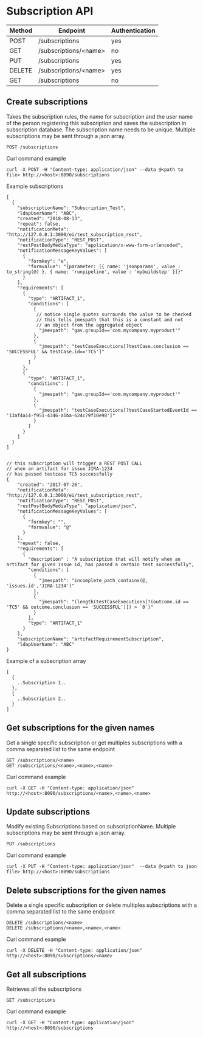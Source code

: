 # Subscription API

|Method|Endpoint               |Authentication|
|------|-----------------------|--------------|
|POST  |/subscriptions         |yes           |
|GET   |/subscriptions/\<name\>|no            |
|PUT   |/subscriptions         |yes           |
|DELETE|/subscriptions/\<name\>|yes           |
|GET   |/subscriptions         |no            |

## Create subscriptions

Takes the subscription rules, the name for subscription and the user name of 
the person registering this subscription and saves the subscription in 
subscription database. The subscription name needs to be unique. Multiple 
subscriptions may be sent through a json array.

    POST /subscriptions

Curl command example

    curl -X POST -H "Content-type: application/json" --data @<path to file> http://<host>:8090/subscriptions

Example subscriptions

    [
      {
        "subscriptionName": "Subscription_Test",
        "ldapUserName": "ABC",
        "created": "2018-08-13",
        "repeat": false,
        "notificationMeta": "http://127.0.0.1:3000/ei/test_subscription_rest",
        "notificationType": "REST_POST",
        "restPostBodyMediaType": "application/x-www-form-urlencoded",
        "notificationMessageKeyValues": [
          {
            "formkey": "e",
            "formvalue": "{parameter: [{ name: 'jsonparams', value : to_string(@) }, { name: 'runpipeline', value : 'mybuildstep' }]}"
          }
        ],
        "requirements": [
          {
            "type": "ARTIFACT_1",
            "conditions": [
              {
               // notice single quotes surrounds the value to be checked
               // this tells jmespath that this is a constant and not 
               // an object from the aggregated object
                "jmespath": "gav.groupId=='com.mycompany.myproduct'"
              },
              {
                "jmespath": "testCaseExecutions[?testCase.conclusion == 'SUCCESSFUL' && testCase.id=='TC5']"
              }
            ]
          },
          {
            "type": "ARTIFACT_1",
            "conditions": [
              {
                "jmespath": "gav.groupId=='com.mycompany.myproduct'"
              },
              {
                "jmespath": "testCaseExecutions[?testCaseStartedEventId == '13af4a14-f951-4346-a1ba-624c79f10e98']"
              }
            ]
          }
        ]
      }
    ]

    
    // this subscription will trigger a REST POST CALL
    // when an artifact for issue JIRA-1234
    // has passed testcase TC5 successfully
    {
        "created": "2017-07-26",
        "notificationMeta": "http://127.0.0.1:3000/ei/test_subscription_rest",
        "notificationType": "REST_POST",
        "restPostBodyMediaType": "application/json",
        "notificationMessageKeyValues": [
          {
            "formkey": "",
            "formvalue": "@"
          }
        ],
        "repeat": false,
        "requirements": [
          {
            "description" : "A subscription that will notify when an artifact for given issue id, has passed a certain test successfully",
            "conditions": [         
              {            
                "jmespath": "incomplete_path_contains(@, 'issues.id','JIRA-1234')"
              },
              {
                "jmespath": "(length(testCaseExecutions[?(outcome.id == 'TC5' && outcome.conclusion == 'SUCCESSFUL')]) > `0`)"
              }
            ],
            "type": "ARTIFACT_1"
          }
        ],
        "subscriptionName": "artifactRequirementSubscription",
        "ldapUserName": "ABC"
    }


Example of a subscription array

    [
      {
        ..Subscription 1..
      },
      {
        ..Subscription 2..
      }
    ]

## Get subscriptions for the given names

Get a single specific subscription or get multiples subscriptions with a comma 
separated list to the same endpoint

    GET /subscriptions/<name>
    GET /subscriptions/<name>,<name>,<name>

Curl command example

    curl -X GET -H "Content-type: application/json"  http://<host>:8090/subscriptions/<name>,<name>,<name>

## Update subscriptions

Modify existing Subscriptions based on subscriptionName. Multiple subscriptions 
may be sent through a json array.

    PUT /subscriptions

Curl command example 

    curl -X PUT -H "Content-type: application/json"  --data @<path to json file> http://<host>:8090/subscriptions

## Delete subscriptions for the given names

Delete a single specific subscription or delete multiples subscriptions with a 
comma separated list to the same endpoint

    DELETE /subscriptions/<name>
    DELETE /subscriptions/<name>,<name>,<name>

Curl command example

    curl -X DELETE -H "Content-type: application/json"  http://<host>:8090/subscriptions/<name>

## Get all subscriptions

Retrieves all the subscriptions

    GET /subscriptions

Curl command example

    curl -X GET -H "Content-type: application/json"  http://<host>:8090/subscriptions
